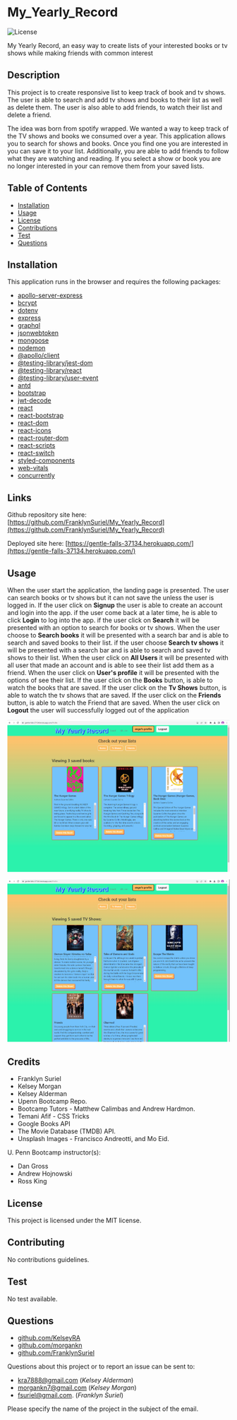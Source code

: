 # My_Yearly_Record

![License](https://img.shields.io/badge/license-MIT-green)

My Yearly Record, an easy way to create lists of your interested books or tv shows while making friends with common interest

## Description

This project is to create responsive list to keep track of book and tv shows. The user is able to search and add tv shows and books to their list as well as delete them. The user is also able to add friends, to watch their list and delete a friend.

The idea was born from spotify wrapped. We wanted a way to keep track of the TV shows and books we consumed over a year. This application allows you to search for shows and books. Once you find one you are interested in you can save it to your list. Additionally, you are able to add friends to follow what they are watching and reading. If you select a show or book you are no longer interested in your can remove them from your saved lists.


## Table of Contents

  - [Installation](#Installation)
  - [Usage](#Usage)
  - [License](#License)
  - [Contributions](#Contributions)
  - [Test](#Test)
  - [Questions](#Questions)

## Installation

This application runs in the browser and requires the following packages:
- [apollo-server-express](https://www.npmjs.com/package/apollo-server-express)
- [bcrypt](https://www.npmjs.com/package/bcrypt)
- [dotenv](https://www.npmjs.com/package/dotenv)
- [express](https://www.npmjs.com/package/express)
- [graphql](https://www.npmjs.com/package/graphql)
- [jsonwebtoken](https://www.npmjs.com/package/jsonwebtoken)
- [mongoose](https://www.npmjs.com/package/mongoose)
- [nodemon](https://www.npmjs.com/package/nodemon)
- [@apollo/client](https://www.npmjs.com/package/@apollo/client)
- [@testing-library/jest-dom](https://www.npmjs.com/package/@testing-library/jest-dom)
- [@testing-library/react](https://www.npmjs.com/package/@testing-library/react)
- [@testing-library/user-event](https://www.npmjs.com/package/@testing-library/user-event)
- [antd](https://www.npmjs.com/package/antd)
- [bootstrap](https://www.npmjs.com/package/bootstrap)
- [jwt-decode](https://www.npmjs.com/package/jwt-decode)
- [react](https://www.npmjs.com/package/react)
- [react-bootstrap](https://www.npmjs.com/package/react-bootstrap)
- [react-dom](https://www.npmjs.com/package/react-dom)
- [react-icons](https://www.npmjs.com/package/react-icons)
- [react-router-dom](https://www.npmjs.com/package/react-router-dom)
- [react-scripts](https://www.npmjs.com/package/react-scripts)
- [react-switch](https://www.npmjs.com/package/react-switch)
- [styled-components](https://www.npmjs.com/package/styled-components)
- [web-vitals](https://www.npmjs.com/package/web-vitals)
- [concurrently](https://www.npmjs.com/package/concurrently)


## Links
Github repository site here: [https://github.com/FranklynSuriel/My_Yearly_Record](https://github.com/FranklynSuriel/My_Yearly_Record)

Deployed site here: [https://gentle-falls-37134.herokuapp.com/](https://gentle-falls-37134.herokuapp.com/)


## Usage

When the user start the application, the landing page is presented. The user can search books or tv shows but it can not save the unless the user is logged in. If the user click on **Signup** the user is able to create an account and login into the app. if the user come back at a later time, he is able to click **Login** to log into the app. if the user click on **Search** it will be presented with an option to search for books or tv shows. When the user choose to **Search books** it will be presented with a search bar and is able to search and saved books to their list. if the user choose **Search tv shows** it will be presented with a search bar and is able to search and saved tv shows to their list. When the user click on **All Users** it will be presented with all user that made an account and is able to see their list add them as a friend. When the user click on **User's profile** it will be presented with the options of see their list. If the user click on the **Books** button, is able to watch the books that are saved. If the user click on the **Tv Shows** button, is able to watch the tv shows that are saved. If the user click on the **Friends** button, is able to watch the Friend that are saved. When the user click on **Logout** the user will successfully logged out of the application

![My Yearly Record](./client/src/assets/images/My_Yeraly_Record_Profile.png)

![My Yearly Record](./client/src/assets/images/My_Yeraly_Record_Profile2.png)


## Credits

- Franklyn Suriel 
- Kelsey Morgan 
- Kelsey Alderman
- Upenn Bootcamp Repo.
- Bootcamp Tutors - Matthew Calimbas and Andrew Hardmon.
- Temani Afif - CSS Tricks
- Google Books API
- The Movie Database (TMDB) API.
- Unsplash Images - Francisco Andreotti, and Mo Eid.

U. Penn Bootcamp instructor(s):

- Dan Gross
- Andrew Hojnowski
- Ross King

## License

This project is licensed under the MIT license.

## Contributing

No contributions guidelines.

## Test

No test available.

## Questions

- [github.com/KelseyRA](https://github.com/KelseyRA)
- [github.com/morgankn](https://github.com/morgankn)
- [github.com/FranklynSuriel](https://github.com/FranklynSuriel)

Questions about this project or to report an issue can be sent to:

- kra7888@gmail.com (*Kelsey Alderman*)
- morgankn7@gmail.com (*Kelsey Morgan*)
- fsuriel@gmail.com. (*Franklyn Suriel*)

Please specify the name of the project in the subject of the email.
